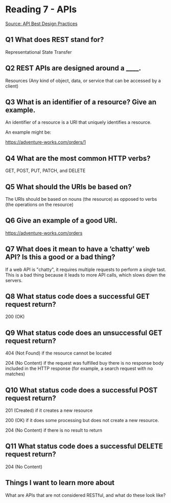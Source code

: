 # Reading 7 - APIs

[Source: API Best Design Practices](https://learn.microsoft.com/en-us/azure/architecture/best-practices/api-design)

## Q1 What does REST stand for?

Representational State Transfer

## Q2 REST APIs are designed around a ____.

Resources (Any kind of object, data, or service that can be accessed by a client)

## Q3 What is an identifier of a resource? Give an example.

An identifier of a resource is a URI that uniquely identifies a resource.

An example might be:

https://adventure-works.com/orders/1

## Q4 What are the most common HTTP verbs?

GET, POST, PUT, PATCH, and DELETE

## Q5 What should the URIs be based on?

The URIs should be based on nouns (the resource) as opposed to verbs (the operations on the resource)

## Q6 Give an example of a good URI.

https://adventure-works.com/orders

## Q7 What does it mean to have a ‘chatty’ web API? Is this a good or a bad thing?

If a web API is "chatty", it requires multiple requests to perform a single tast. This is a bad thing because it leads to more API calls, which slows down the servers.

## Q8 What status code does a successful GET request return?

200 (OK)

## Q9 What status code does an unsuccessful GET request return?

404 (Not Found) if the resource cannot be located

204 (No Content) if the request was fulfilled buy there is no response body included in the HTTP response (for example, a search request with no matches)

## Q10 What status code does a successful POST request return?

201 (Created) if it creates a new resource

200 (OK) if it does some processing but does not create a new resource.

204 (No Content) if there is no result to return

## Q11 What status code does a successful DELETE request return?

204 (No Content)

## Things I want to learn more about

What are APIs that are not considered RESTful, and what do these look like?